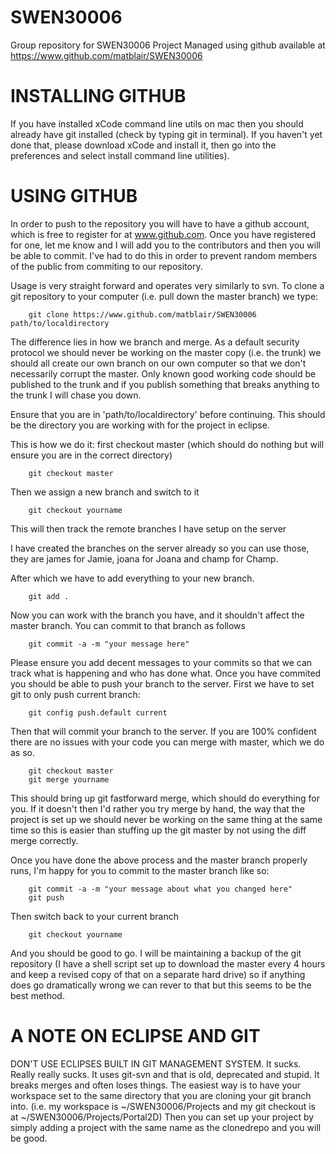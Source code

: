 SWEN30006
=========

Group repository for SWEN30006 Project
Managed using github available at https://www.github.com/matblair/SWEN30006

INSTALLING GITHUB
=================

If you have installed xCode command line utils on mac then you should already have git installed (check by typing git in terminal). If you haven't yet done that, please download xCode and install it, then go into the preferences and select install command line utilities).

USING GITHUB 
============

In order to push to the repository you will have to have a github account, which is free to register for at www.github.com. Once you have registered for one, let me know and I will add you to the contributors and then you will be able to commit. I've had to do this in order to prevent random members of the public from commiting to our repository.

Usage is very straight forward and operates very similarly to svn. To clone a git repository to your computer (i.e. pull down the master branch) we type:

        git clone https://www.github.com/matblair/SWEN30006 path/to/localdirectory
        
The difference lies in how we branch and merge. As a default security protocol we should never be working on the master copy (i.e. the trunk) we should all create our own branch on our own computer so that we don't necessarily corrupt the master. Only known good working code should be published to the trunk and if you publish something that breaks anything to the trunk I will chase you down. 

Ensure that you are in 'path/to/localdirectory' before continuing. This should be the directory you are working with for the project in eclipse.

This is how we do it: first checkout master (which should do nothing but will ensure you are in the correct directory)
        
        git checkout master
        
Then we assign a new branch and switch to it

        git checkout yourname
        
This will then track the remote branches I have setup on the server
        
I have created the branches on the server already so you can use those, they are james for Jamie, joana for Joana and champ for Champ. 
        
After which we have to add everything to your new branch.

        git add .
        
Now you can work with the branch you have, and it shouldn't affect the master branch. You can commit to that branch as follows

        git commit -a -m "your message here"
        
Please ensure you add decent messages to your commits so that we can track what is happening and who has done what.
Once you have commited you should be able to push your branch to the server. First we have to set git to only push current branch:

        git config push.default current

Then that will commit your branch to the server. If you are 100% confident there are no issues with your code you can merge with master, which we do as so.

        git checkout master
        git merge yourname

This should bring up git fastforward merge, which should do everything for you. If it doesn't then I'd rather you try merge by hand, the way that the project is set up we should never be working on the same thing at the same time so this is easier than stuffing up the git master by not using the diff merge correctly.

Once you have done the above process and the master branch properly runs, I'm happy for you to commit to the master branch like so:

        git commit -a -m "your message about what you changed here"
        git push
        
Then switch back to your current branch

        git checkout yourname
        
And you should be good to go. I will be maintaining a backup of the git repository (I have a shell script set up to download the master every 4 hours and keep a revised copy of that on a separate hard drive) so if anything does go dramatically wrong we can rever to that but this seems to be the best method.

A NOTE ON ECLIPSE AND GIT
=========================

DON'T USE ECLIPSES BUILT IN GIT MANAGEMENT SYSTEM. It sucks. Really really sucks. It uses git-svn and that is old, deprecated and stupid. It breaks merges and often loses things. The easiest way is to have your workspace set to the same directory that you are cloning your git branch into. (i.e. my workspace is ~/SWEN30006/Projects and my git checkout is at ~/SWEN30006/Projects/Portal2D) Then you can set up your project by simply adding a project with the same name as the clonedrepo and you will be good.



